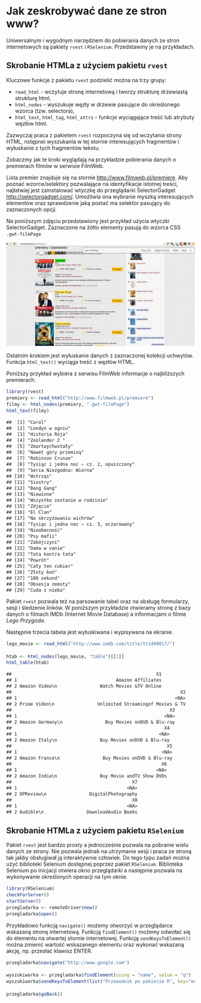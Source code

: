 # Jak zeskrobywać dane ze stron www?

Uniwersalnym i wygodnym narzędziem do pobierania danych ze stron internetowych są pakiety `rvest` i `RSelenium`. Przedstawmy je na przykładach.

## Skrobanie HTMLa z użyciem pakietu `rvest`

Kluczowe funkcje z pakietu `rvest` podzielić można na trzy grupy:

* `read_html` - wczytuje stronę internetową i tworzy strukturę drzewiastą strukturę html,
* `html_nodes` - wyszukuje węzły w drzewie pasujące do określonego wzorca (tzw. selectora),
* `html_text`, `html_tag`, `html_attrs` - funkcje wyciągające treść lub atrybuty węzłów html.

Zazwyczaj praca z pakietem `rvest` rozpoczyna się od wczytania strony HTML, nstępnei wyszukania w tej stornie interesujących fragmentów i wyłuskanie z tych fragmentów tekstu.

Zobaczmy jak te kroki wyglądają na przykładzie pobierania danych o premierach filmów w serwisie FilmWeb. 

Lista premier znajduje się na stornie http://www.filmweb.pl/premiere. Aby poznać wzorce/selektory pozwalające na identyfikacje istotnej treści, najłatwiej jest zainstalować wtyczkę do przeglądarki SelectorGadget http://selectorgadget.com/. Umożliwia ona wybranie myszką interesujących elementów oraz sprawdzenie jaką postać ma selektor pasujący do zaznaczonych opcji.

Na poniższym zdjęciu przedstawiony jest przykład użycia wtyczki SelectorGadget. Zaznaczone na żółto elementy pasują do wzorca CSS `.gwt-filmPage`

![SelectorGadget na stronie o premierach filmów](rysunki/rvest2.png)

Ostatnim krokiem jest wyłuskanie danych z zaznaczonej kolekcji uchwytów. Funkcja `html_text()` wyciąga treść z węzłów HTML.

Poniższy przykład wybiera z serwisu FilmWeb informacje o najbliższych premierach.


```r
library(rvest)
premiery <- read_html("http://www.filmweb.pl/premiere")
filmy <- html_nodes(premiery, ".gwt-filmPage")
html_text(filmy)
```

```
##  [1] "Carol"                                 
##  [2] "Londyn w ogniu"                        
##  [3] "Historia Roja"                         
##  [4] "Zoolander 2 "                          
##  [5] "Zmartwychwstały"                       
##  [6] "Nawet góry przeminą"                   
##  [7] "Robinson Crusoe"                       
##  [8] "Tysiąc i jedna noc – cz. 2, opuszczony"
##  [9] "Seria Niezgodna: Wierna"               
## [10] "Wstrząs"                               
## [11] "Siostry"                               
## [12] "Bang Gang"                             
## [13] "Niewinne"                              
## [14] "Wszystko zostanie w rodzinie"          
## [15] "Zdjęcie"                               
## [16] "El Clan"                               
## [17] "Na skrzyżowaniu wichrów"               
## [18] "Tysiąc i jedna noc – cz. 3, oczarowany"
## [19] "Nieobecność"                           
## [20] "Psy mafii"                             
## [21] "Zabójczyni"                            
## [22] "Dama w vanie"                          
## [23] "Tata kontra tata"                      
## [24] "Powrót"                                
## [25] "Cały ten cukier"                       
## [26] "Złoty koń"                             
## [27] "180 sekund"                            
## [28] "Obsesja zemsty"                        
## [29] "Cuda z nieba"
```

Pakiet `rvest` pozwala też na parsowanie tabel oraz na obsługę formularzy, sesji i śledzenie linków. W poniższym przykładzie otwieramy stronę z bazy danych o filmach IMDb (Internet Movie Database) a informacjami o filmie *Lego Przygoda*.

Następnie trzecia tabela jest wyłuskiwana i wypisywana na ekranie.


```r
lego_movie <- read_html("http://www.imdb.com/title/tt1490017/")

htab <- html_nodes(lego_movie, "table")[[3]]
html_table(htab)
```

```
##                                                      X1
## 1                                     Amazon Affiliates
## 2 Amazon Video\n                Watch Movies &TV Online
##                                                               X2
## 1                                                           <NA>
## 2 Prime Video\n                Unlimited Streamingof Movies & TV
##                                                           X3
## 1                                                       <NA>
## 2 Amazon Germany\n                Buy Movies onDVD & Blu-ray
##                                                         X4
## 1                                                     <NA>
## 2 Amazon Italy\n                Buy Movies onDVD & Blu-ray
##                                                          X5
## 1                                                      <NA>
## 2 Amazon France\n                Buy Movies onDVD & Blu-ray
##                                                        X6
## 1                                                    <NA>
## 2 Amazon India\n                Buy Movie andTV Show DVDs
##                                             X7
## 1                                         <NA>
## 2 DPReview\n                DigitalPhotography
##                                             X8
## 1                                         <NA>
## 2 Audible\n                DownloadAudio Books
```

## Skrobanie HTMLa z użyciem pakietu `RSelenium`

Pakiet `rvest` jest bardzo prosty a jednocześnie pozwala na pobranie wielu danych ze strony. Nie pozwala jednak na utrzymanie sesji i praca ze stroną tak jakby obsługiwał ją interaktywnie człowiek. Do tego typu zadań można użyć biblioteki Selenium dostępnej poprzez pakiet `RSelenium`. 
Biblioteka Selenium po inicjacji otwiera okno przeglądarki a następnie pozwala na wykonywanie określonych operacji na tym oknie.


```r
library(RSelenium)
checkForServer()
startServer()
przegladarka <- remoteDriver$new()
przegladarka$open()
```

Przykładowo funkcją `navigate()` możemy otworzyć w przeglądarce wskazaną stronę internetową. Funkcją `findElement()` możemy odwołać się do elementu na otwartej stornie internetowej. Funkcją `sendKeysToElement()` można zmienić wartość wskazanego elementu oraz wykonać wskazaną akcję, np. przesłać klawisz ENTER. 


```r
przegladarka$navigate("http://www.google.com")

wyszukiwarka <- przegladarka$findElement(using = "name", value = "q")
wyszukiwarka$sendKeysToElement(list("Przewodnik po pakiecie R", key="enter"))

przegladarka$goBack()
```


